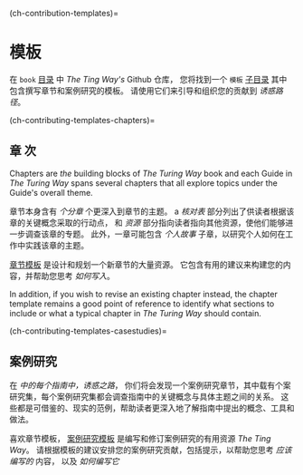 (ch-contribution-templates)=
# 模板

在 `book` [目录](https://github.com/alan-turing-institute/the-turing-way/tree/main/book) 中 _The Ting Way's_ Github 仓库， 您将找到一个 `模板` [子目录](https://github.com/alan-turing-institute/the-turing-way/tree/main/book/templates) 其中包含撰写章节和案例研究的模板。 请使用它们来引导和组织您的贡献到 _诱惑路径_。

(ch-contributing-templates-chapters)=
## 章 次

Chapters are _the_ building blocks of _The Turing Way_ book and each Guide in _The Turing Way_ spans several chapters that all explore topics under the Guide's overall theme.

章节本身含有 _个分章_ 个更深入到章节的主题。 a _核对表_ 部分列出了供读者根据该章的关键概念采取的行动点， 和 _资源_ 部分指向读者指向其他资源，使他们能够进一步调查该章的专题。 此外，一章可能包含 _个人故事_ 子章，以研究个人如何在工作中实践该章的主题。

[章节模板](https://github.com/alan-turing-institute/the-turing-way/tree/main/book/templates/chapter-template) 是设计和规划一个新章节的大量资源。 它包含有用的建议来构建您的内容，并帮助您思考 _如何写入_。

In addition, if you wish to revise an existing chapter instead, the chapter template remains a good point of reference to identify what sections to include or what a typical chapter in _The Turing Way_ should contain.

(ch-contributing-templates-casestudies)=
## 案例研究

在 _中的每个指南中，诱惑之路_， 你们将会发现一个案例研究章节，其中载有个案研究集，每个案例研究集都会调查指南中的关键概念与具体主题之间的关系。 这些都是可借鉴的、现实的范例，帮助读者更深入地了解指南中提出的概念、工具和做法。

喜欢章节模板， [案例研究模板](https://github.com/alan-turing-institute/the-turing-way/tree/main/book/templates/case-study-template) 是编写和修订案例研究的有用资源 _The Ting Way_。 请根据模板的建议安排您的案例研究贡献，包括提示，以帮助您思考 _应该编写的_ 内容， 以及 _如何编写它_

